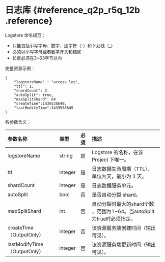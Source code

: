 # 日志库 {#reference_q2p_r5q_12b .reference}

Logstore 命名规范：

-   只能包括小写字母、数字、连字符（-）和下划线（\_）
-   必须以小写字母或者数字开头和结尾
-   长度必须在3~63字节以内

完整资源示例：

```
{
    "logstoreName" : "access_log",
    "ttl": 1,
    "shardCount": 2,
    "autoSplit": true,
    "maxSplitShard": 64
    "createTime":1439538649,
    "lastModifyTime":1439538649
}
```

各参数含义：

|参数名称|类型|必须|描述|
|:---|:-|:-|:-|
|logstoreName|string|是|Logstore 的名称，在该 Project 下唯一。|
|ttl|integer|是|日志数据生命周期（TTL），单位为天，最小为 1 天。|
|shardCount|integer|是|日志数据服务单元。|
|autoSplit|bool|否|是否自动分裂 shard。|
|maxSplitShard|int|否|自动分裂时最大的shard个数 ，范围为1~64。当autoSplit为true时必须指定。|
|createTime（OutputOnly）|integer|否|该资源服务端创建时间（输出可见）。|
|lastModifyTime（OutputOnly）|integer|否|该资源服务端更新时间（输出可见）。|

